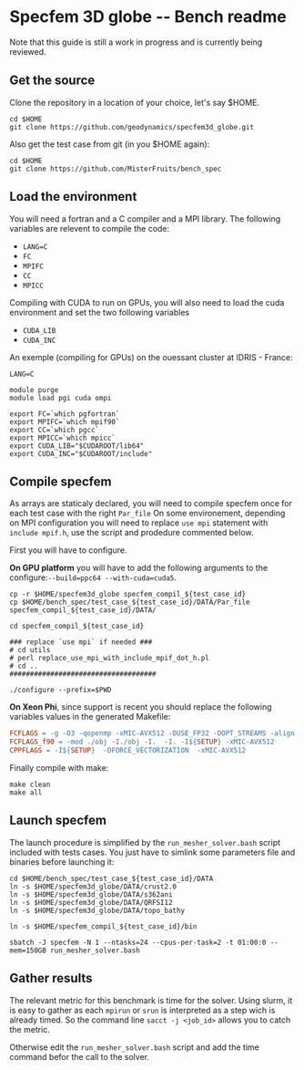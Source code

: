 # Specfem 3D globe -- Bench readme

Note that this guide is still a work in progress and is currently being reviewed.

## Get the source

Clone the repository in a location of your choice, let's say $HOME.

```shell
cd $HOME
git clone https://github.com/geodynamics/specfem3d_globe.git
```

Also get the test case from git (in you $HOME again):
```shell
cd $HOME
git clone https://github.com/MisterFruits/bench_spec
```

## Load the environment

You will need a fortran and a C compiler and a MPI library.
The following variables are relevent to compile the code:

 - `LANG=C`
 - `FC`
 - `MPIFC`
 - `CC`
 - `MPICC`

Compiling with CUDA to run on GPUs, you will also need to load the cuda environment
and set the two following variables

 - `CUDA_LIB`
 - `CUDA_INC`

An exemple (compiling for GPUs) on the ouessant cluster at IDRIS - France:

```shell
LANG=C

module purge
module load pgi cuda ompi

export FC=`which pgfortran`
export MPIFC=`which mpif90`
export CC=`which pgcc`
export MPICC=`which mpicc`
export CUDA_LIB="$CUDAROOT/lib64"
export CUDA_INC="$CUDAROOT/include"
```

## Compile specfem

As arrays are staticaly declared, you will need to compile specfem once for each
test case with the right `Par_file`
On some environement, depending on MPI configuration you will need to replace
`use mpi` statement with `include mpif.h`, use the script and prodedure commented
below.

First you will have to configure.

**On GPU platform** you will have to add the following arguments to the
configure:`--build=ppc64 --with-cuda=cuda5`.

```shell
cp -r $HOME/specfem3d_globe specfem_compil_${test_case_id}
cp $HOME/bench_spec/test_case_${test_case_id}/DATA/Par_file specfem_compil_${test_case_id}/DATA/

cd specfem_compil_${test_case_id}

### replace `use mpi` if needed ###
# cd utils
# perl replace_use_mpi_with_include_mpif_dot_h.pl
# cd ..
####################################

./configure --prefix=$PWD
```

**On Xeon Phi**, since support is recent you should replace the following variables
values in the generated Makefile:

```Makefile
FCFLAGS = -g -O3 -qopenmp -xMIC-AVX512 -DUSE_FP32 -DOPT_STREAMS -align array64byte  -fp-model fast=2 -traceback -mcmodel=large
FCFLAGS_f90 = -mod ./obj -I./obj -I.  -I. -I${SETUP} -xMIC-AVX512
CPPFLAGS = -I${SETUP}  -DFORCE_VECTORIZATION  -xMIC-AVX512
```

Finally compile with make:
```shell
make clean
make all
```

## Launch specfem

The launch procedure is simplified by the `run_mesher_solver.bash` script included
with tests cases. You just have to simlink some parameters file and binaries before launching it:

```
cd $HOME/bench_spec/test_case_${test_case_id}/DATA
ln -s $HOME/specfem3d_globe/DATA/crust2.0
ln -s $HOME/specfem3d_globe/DATA/s362ani
ln -s $HOME/specfem3d_globe/DATA/QRFSI12
ln -s $HOME/specfem3d_globe/DATA/topo_bathy

ln -s $HOME/specfem_compil_${test_case_id}/bin

sbatch -J specfem -N 1 --ntasks=24 --cpus-per-task=2 -t 01:00:0 --mem=150GB run_mesher_solver.bash
```

## Gather results

The relevant metric for this benchmark is time for the solver. Using slurm, it is
easy to gather as each `mpirun` or `srun` is interpreted as a step wich is already
timed. So the command line `sacct -j <job_id>` allows you to catch the metric.

Otherwise edit the `run_mesher_solver.bash` script and add the time command befor the
call to the solver.








